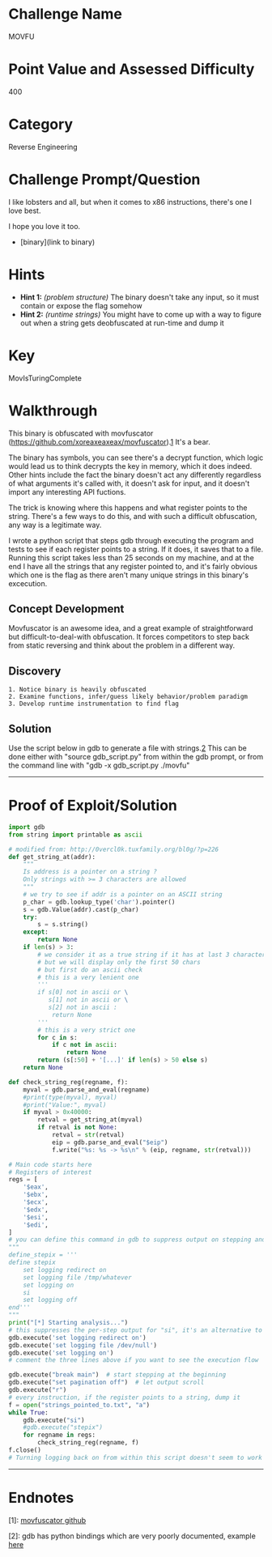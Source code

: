 # Challenge Name
MOVFU

# Point Value and Assessed Difficulty
400

# Category
Reverse Engineering

# Challenge Prompt/Question
I like lobsters and all, but when it comes to x86 instructions, there's one I love best.

I hope you love it too.

* [binary](link to binary)

# Hints

* __Hint 1:__ *(problem structure)* The binary doesn't take any input, so it must contain or expose the flag somehow
* __Hint 2:__ *(runtime strings)* You might have to come up with a way to figure out when a string gets deobfuscated at run-time and dump it

# Key
MovIsTuringComplete

# Walkthrough
This binary is obfuscated with movfuscator (https://github.com/xoreaxeaxeax/movfuscator).[1](#endnote1)  It's a bear.

The binary has symbols, you can see there's a decrypt function, which logic would lead us to think decrypts the key in memory, which it does indeed.  Other hints include the fact the binary doesn't act any differently regardless of what arguments it's called with, it doesn't ask for input, and it doesn't import any interesting API fuctions.

The trick is knowing where this happens and what register points to the string.  There's a few ways to do this, and with such a difficult obfuscation, any way is a legitimate way.

I wrote a python script that steps gdb through executing the program and tests to see if each register points to a string.  If it does, it saves that to a file.  Running this script takes less than 25 seconds on my machine, and at the end I have all the strings that any register pointed to, and it's fairly obvious which one is the flag as there aren't many unique strings in this binary's excecution.

## Concept Development
Movfuscator is an awesome idea, and a great example of straightforward but difficult-to-deal-with obfuscation.  It forces competitors to step back from static reversing and think about the problem in a different way.

## Discovery
    1. Notice binary is heavily obfuscated
    2. Examine functions, infer/guess likely behavior/problem paradigm
    3. Develop runtime instrumentation to find flag


## Solution
Use the script below in gdb to generate a file with strings.[2](#endnote2)  This can be done either with "source gdb_script.py" from within the gdb prompt, or from the command line with "gdb -x gdb_script.py ./movfu"

----

# Proof of Exploit/Solution

```python
import gdb
from string import printable as ascii

# modified from: http://0vercl0k.tuxfamily.org/bl0g/?p=226
def get_string_at(addr):
    """
    Is address is a pointer on a string ?
    Only strings with >= 3 characters are allowed
    """
    # we try to see if addr is a pointer on an ASCII string
    p_char = gdb.lookup_type('char').pointer()
    s = gdb.Value(addr).cast(p_char)
    try:
        s = s.string()
    except:
        return None
    if len(s) > 3:
        # we consider it as a true string if it has at last 3 characters
        # but we will display only the first 50 chars
        # but first do an ascii check
        # this is a very lenient one
        '''
        if s[0] not in ascii or \
           s[1] not in ascii or \
           s[2] not in ascii :
            return None
        '''
        # this is a very strict one
        for c in s:
            if c not in ascii:
                return None
        return (s[:50] + '[...]' if len(s) > 50 else s)
    return None

def check_string_reg(regname, f):
    myval = gdb.parse_and_eval(regname)
    #print(type(myval), myval)
    #print("Value:", myval)
    if myval > 0x40000:
        retval = get_string_at(myval)
        if retval is not None:
            retval = str(retval)
            eip = gdb.parse_and_eval("$eip")
            f.write("%s: %s -> %s\n" % (eip, regname, str(retval)))

# Main code starts here
# Registers of interest
regs = [
    '$eax',
    '$ebx',
    '$ecx',
    '$edx',
    '$esi',
    '$edi',
]
# you can define this command in gdb to suppress output on stepping and speed things up a little
"""
define_stepix = '''
define stepix
    set logging redirect on
    set logging file /tmp/whatever
    set logging on
    si
    set logging off
end'''
"""
print("[*] Starting analysis...")
# this suppresses the per-step output for "si", it's an alternative to s/si/stepix/
gdb.execute('set logging redirect on')
gdb.execute('set logging file /dev/null')
gdb.execute('set logging on')
# comment the three lines above if you want to see the execution flow

gdb.execute("break main")  # start stepping at the beginning
gdb.execute("set pagination off")  # let output scroll
gdb.execute("r")
# every instruction, if the register points to a string, dump it
f = open("strings_pointed_to.txt", "a")
while True:
    gdb.execute("si")
    #gdb.execute("stepix")
    for regname in regs:
        check_string_reg(regname, f)
f.close()
# Turning logging back on from within this script doesn't seem to work
```

----

# Endnotes

<a name="endnote1">[1]</a>: [movfuscator github](https://github.com/xoreaxeaxeax/movfuscator)

<a name="endnote2">[2]</a>: gdb has python bindings which are very poorly documented, example [here](http://0vercl0k.tuxfamily.org/bl0g/?p=226)

